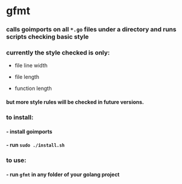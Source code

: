 # gfmt

### calls goimports on all `*.go` files under a directory and runs scripts checking basic style

### currently the style checked is only: 

- file line width

- file length 

- function length

#### but more style rules will be checked in future versions.

### to install:

#### - install goimports

#### - run `sudo ./install.sh`

### to use:

#### - run `gfmt` in any folder of your golang project
